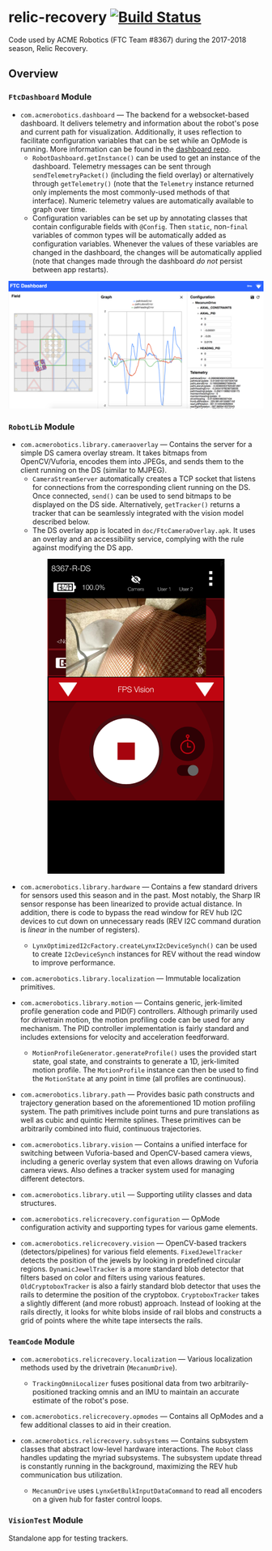 # relic-recovery [![Build Status](https://travis-ci.org/acmerobotics/relic-recovery.svg?branch=master)](https://travis-ci.org/acmerobotics/relic-recovery)
Code used by ACME Robotics (FTC Team #8367) during the 2017-2018 season, Relic Recovery.

## Overview

### `FtcDashboard` Module

* `com.acmerobotics.dashboard` — The backend for a websocket-based dashboard. It delivers telemetry and information about the robot's pose and current path for visualization. Additionally, it uses reflection to facilitate configuration variables that can be set while an OpMode is running. More information can be found in the [dashboard repo](https://github.com/acmerobotics/ftc-dashboard).
  * `RobotDashboard.getInstance()` can be used to get an instance of the dashboard. Telemetry messages can be sent through `sendTelemetryPacket()` (including the field overlay) or alternatively through `getTelemetry()` (note that the `Telemetry` instance returned only implements the most commonly-used methods of that interface). Numeric telemetry values are automatically available to graph over time.
  * Configuration variables can be set up by annotating classes that contain configurable fields with `@Config`. Then `static`, non-`final` variables of common types will be automatically added as configuration variables. Whenever the values of these variables are changed in the dashboard, the changes will be automatically applied (note that changes made through the dashboard _do not_ persist between app restarts).

![Dashboard Screenshot](images/dashboard.png)

### `RobotLib` Module

* `com.acmerobotics.library.cameraoverlay` — Contains the server for a simple DS camera overlay stream. It takes bitmaps from OpenCV/Vuforia, encodes them into JPEGs, and sends them to the client running on the DS (similar to MJPEG).
  * `CameraStreamServer` automatically creates a TCP socket that listens for connections from the corresponding client running on the DS. Once connected, `send()` can be used to send bitmaps to be displayed on the DS side. Alternatively, `getTracker()` returns a tracker that can be seamlessly integrated with the vision model described below.
  * The DS overlay app is located in `doc/FtcCameraOverlay.apk`. It uses an overlay and an accessibility service, complying with the rule against modifying the DS app.

<p align="center"><img src="images/dsCameraStream.png" alt="DS Camera Overlay Screenshot" width="350"/></span>

* `com.acmerobotics.library.hardware` — Contains a few standard drivers for sensors used this season and in the past. Most notably, the Sharp IR sensor response has been linearized to provide actual distance. In addition, there is code to bypass the read window for REV hub I2C devices to cut down on unnecessary reads (REV I2C command duration is _linear_ in the number of registers).
  * `LynxOptimizedI2cFactory.createLynxI2cDeviceSynch()` can be used to create `I2cDeviceSynch` instances for REV without the read window to improve performance.

* `com.acmerobotics.library.localization` — Immutable localization primitives.

* `com.acmerobotics.library.motion` — Contains generic, jerk-limited profile generation code and PID(F) controllers. Although primarily used for drivetrain motion, the motion profiling code can be used for any mechanism. The PID controller implementation is fairly standard and includes extensions for velocity and acceleration feedforward.
  * `MotionProfileGenerator.generateProfile()` uses the provided start state, goal state, and constraints to generate a 1D, jerk-limited motion profile. The `MotionProfile` instance can then be used to find the `MotionState` at any point in time (all profiles are continuous).

* `com.acmerobotics.library.path` — Provides basic path constructs and trajectory generation based on the aforementioned 1D motion profiling system. The path primitives include point turns and pure translations as well as cubic and quintic Hermite splines. These primitives can be arbitrarily combined into fluid, continuous trajectories.

* `com.acmerobotics.library.vision` — Contains a unified interface for switching between Vuforia-based and OpenCV-based camera views, including a generic overlay system that even allows drawing on Vuforia camera views. Also defines a tracker system used for managing different detectors.

* `com.acmerobotics.library.util` — Supporting utility classes and data structures.

* `com.acmerobotics.relicrecovery.configuration` — OpMode configuration activity and supporting types for various game elements.

* `com.acmerobotics.relicrecovery.vision` — OpenCV-based trackers (detectors/pipelines) for various field elements. `FixedJewelTracker` detects the position of the jewels by looking in predefined circular regions. `DynamicJewelTracker` is a more standard blob detector that filters based on color and filters using various features. `OldCryptoboxTracker` is also a fairly standard blob detector that uses the rails to determine the position of the cryptobox. `CryptoboxTracker` takes a slightly different (and more robust) approach. Instead of looking at the rails directly, it looks for white blobs inside of rail blobs and constructs a grid of points where the white tape intersects the rails.

### `TeamCode` Module
* `com.acmerobotics.relicrecovery.localization` — Various localization methods used by the drivetrain (`MecanumDrive`).
  * `TrackingOmniLocalizer` fuses positional data from two arbitrarily-positioned tracking omnis and an IMU to maintain an accurate estimate of the robot's pose.

* `com.acmerobotics.relicrecovery.opmodes` — Contains all OpModes and a few additional classes to aid in their creation.

* `com.acmerobotics.relicrecovery.subsystems` — Contains subsystem classes that abstract low-level hardware interactions. The `Robot` class handles updating the myriad subsystems. The subsystem update thread is constantly running in the background, maximizing the REV hub communication bus utilization.
  * `MecanumDrive` uses `LynxGetBulkInputDataCommand` to read all encoders on a given hub for faster control loops.

### `VisionTest` Module
Standalone app for testing trackers.
